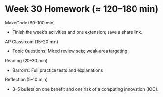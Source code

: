 # Week 30 Homework (≈ 120–180 min)

MakeCode (60–100 min)
- Finish the week’s activities and one extension; save a share link.

AP Classroom (15–20 min)
- Topic Questions: Mixed review sets; weak‑area targeting

Reading (20–30 min)
- Barron’s: Full practice tests and explanations

Reflection (5–10 min)
- 3–5 bullets on one benefit and one risk of a computing innovation (IOC).
